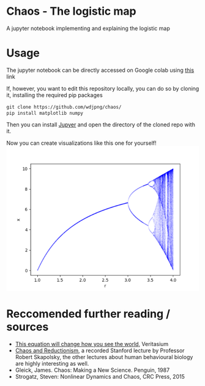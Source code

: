 # Chaos - The logistic map
A jupyter notebook implementing and explaining the logistic map

# Usage
The jupyter notebook can be directly accessed on Google colab using [this](https://colab.research.google.com/github/wdjpng/chaos/blob/main/main.ipynb) link

If, however, you want to edit this repository locally, you can do so by cloning it, installing the required pip packages
```
git clone https://github.com/wdjpng/chaos/
pip install matplotlib numpy
```

Then you can install [Jupyer](https://jupyter.org/) and open the directory of the cloned repo with it.

Now you can create visualizations like this one for yourself!
![logistic map](https://github.com/wdjpng/chaos/blob/main/logistic_map.png)
# Reccomended further reading / sources
* [This equation will change how you see the world](https://www.youtube.com/watch?v=ovJcsL7vyrk), Veritasium
* [Chaos and Reductionism](https://youtu.be/_njf8jwEGRo?list=PL848F2368C90DDC3D), a recorded Stanford lecture by Professor Robert Skapolsky, the other lectures about human behavioural biology are highly interesting as well.
* Gleick, James. Chaos: Making a New Science. Penguin, 1987
* Strogatz, Steven: Nonlinear Dynamics and Chaos, CRC Press, 2015
